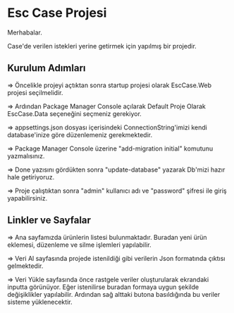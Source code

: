 # Esc Case Projesi

Merhabalar.

Case'de verilen istekleri yerine getirmek için yapılmış bir projedir.

## Kurulum Adımları

=> Öncelikle projeyi açtıktan sonra startup projesi olarak EscCase.Web projesi seçilmelidir.

=> Ardından Package Manager Console açılarak Default Proje Olarak EscCase.Data seçeneğini seçmeniz gerekiyor.

=> appsettings.json dosyası içerisindeki ConnectionString'imizi kendi database'inize göre düzenlemeniz gerekmektedir.

=> Package Manager Console üzerine "add-migration initial" komutunu yazmalısınız.

=> Done yazısını gördükten sonra "update-database" yazarak Db'mizi hazır hale getiriyoruz.

=> Proje çalıştıktan sonra "admin" kullanıcı adı ve "password" şifresi ile giriş yapabilirsiniz.

## Linkler ve Sayfalar
=> Ana sayfamızda ürünlerin listesi bulunmaktadır. Buradan yeni ürün eklemesi, düzenleme ve silme işlemleri yapılabilir.

=> Veri Al sayfasında projede istenildiği gibi verilerin Json formatında çıktısı gelmektedir.

=> Veri Yükle sayfasında önce rastgele veriler oluşturularak ekrandaki inputta görünüyor. Eğer istenilirse buradan formaya uygun şekilde değişiklikler yapılabilir. Ardından sağ alttaki butona basıldığında bu veriler sisteme yüklenecektir.
